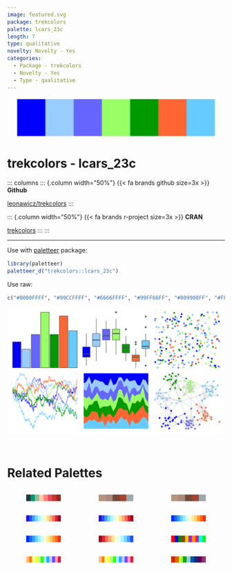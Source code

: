 ```yaml
---
image: featured.svg
package: trekcolors
palette: lcars_23c
length: 7
type: qualitative
novelty: Novelty - Yes
categories:
  - Package - trekcolors
  - Novelty - Yes
  - Type - qualitative
---
```


![](featured.svg)

# trekcolors - lcars_23c 

::: columns
::: {.column width="50%"}
{{< fa brands github size=3x >}}
**Github**

[leonawicz/trekcolors](https://github.com/leonawicz/trekcolors)
:::

::: {.column width="50%"}
{{< fa brands r-project size=3x >}}
**CRAN**

[trekcolors](https://CRAN.R-project.org/package=trekcolors)
:::
:::

<hr> 

Use with [paletteer](https://emilhvitfeldt.github.io/paletteer/) package:

```r
library(paletteer)
paletteer_d("trekcolors::lcars_23c")
```

Use raw:

```r
c("#0000FFFF", "#99CCFFFF", "#6666FFFF", "#99FF66FF", "#009900FF", "#FF6633FF", "#66CCFFFF")
``` 

![](examples.png) 

<br>

# Related Palettes

<div class="list" style="display: grid; grid-template-columns: auto auto auto;"> <figure class="figure">
<a href="../../awtools/a_palette/"> <img src="../../awtools/a_palette/featured.svg" style="width: 100%;" class="figure-img"></a>
</figure> <figure class="figure">
<a href="../../ButterflyColors/hamadryas_feronia/"> <img src="../../ButterflyColors/hamadryas_feronia/featured.svg" style="width: 100%;" class="figure-img"></a>
</figure> <figure class="figure">
<a href="../../ButterflyColors/hamadryas_feronia/"> <img src="../../ButterflyColors/hamadryas_feronia/featured.svg" style="width: 100%;" class="figure-img"></a>
</figure> <figure class="figure">
<a href="../../colorBlindness/Blue2DarkRed12Steps/"> <img src="../../colorBlindness/Blue2DarkRed12Steps/featured.svg" style="width: 100%;" class="figure-img"></a>
</figure> <figure class="figure">
<a href="../../dichromat/DarkRedtoBlue_12/"> <img src="../../dichromat/DarkRedtoBlue_12/featured.svg" style="width: 100%;" class="figure-img"></a>
</figure> <figure class="figure">
<a href="../../colorBlindness/Blue2Orange12Steps/"> <img src="../../colorBlindness/Blue2Orange12Steps/featured.svg" style="width: 100%;" class="figure-img"></a>
</figure> <figure class="figure">
<a href="../../dichromat/BluetoOrange_12/"> <img src="../../dichromat/BluetoOrange_12/featured.svg" style="width: 100%;" class="figure-img"></a>
</figure> <figure class="figure">
<a href="../../colorBlindness/ModifiedSpectralScheme11Steps/"> <img src="../../colorBlindness/ModifiedSpectralScheme11Steps/featured.svg" style="width: 100%;" class="figure-img"></a>
</figure> <figure class="figure">
<a href="../../basetheme/ink/"> <img src="../../basetheme/ink/featured.svg" style="width: 100%;" class="figure-img"></a>
</figure> <figure class="figure">
<a href="../../colorBlindness/PairedColor12Steps/"> <img src="../../colorBlindness/PairedColor12Steps/featured.svg" style="width: 100%;" class="figure-img"></a>
</figure> <figure class="figure">
<a href="../../dichromat/Categorical_12/"> <img src="../../dichromat/Categorical_12/featured.svg" style="width: 100%;" class="figure-img"></a>
</figure> <figure class="figure">
<a href="../../jcolors/rainbow/"> <img src="../../jcolors/rainbow/featured.svg" style="width: 100%;" class="figure-img"></a>
</figure> 
</div>
